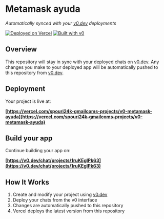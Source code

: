 # Metamask ayuda

*Automatically synced with your [v0.dev](https://v0.dev) deployments*

[![Deployed on Vercel](https://img.shields.io/badge/Deployed%20on-Vercel-black?style=for-the-badge&logo=vercel)](https://vercel.com/spouri24k-gmailcoms-projects/v0-metamask-ayuda)
[![Built with v0](https://img.shields.io/badge/Built%20with-v0.dev-black?style=for-the-badge)](https://v0.dev/chat/projects/1ruKEglPk63)

## Overview

This repository will stay in sync with your deployed chats on [v0.dev](https://v0.dev).
Any changes you make to your deployed app will be automatically pushed to this repository from [v0.dev](https://v0.dev).

## Deployment

Your project is live at:

**[https://vercel.com/spouri24k-gmailcoms-projects/v0-metamask-ayuda](https://vercel.com/spouri24k-gmailcoms-projects/v0-metamask-ayuda)**

## Build your app

Continue building your app on:

**[https://v0.dev/chat/projects/1ruKEglPk63](https://v0.dev/chat/projects/1ruKEglPk63)**

## How It Works

1. Create and modify your project using [v0.dev](https://v0.dev)
2. Deploy your chats from the v0 interface
3. Changes are automatically pushed to this repository
4. Vercel deploys the latest version from this repository